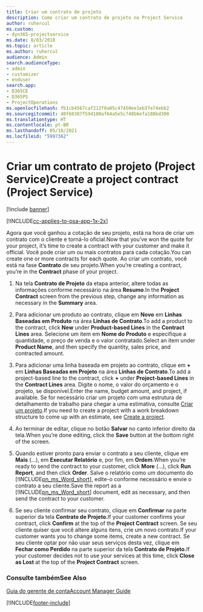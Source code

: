 ```yaml
---
title: Criar um contrato de projeto
description: Como criar um contrato de projeto no Project Service
author: ruhercul
ms.custom:
- dyn365-projectservice
ms.date: 8/03/2018
ms.topic: article
ms.author: ruhercul
audience: Admin
search.audienceType:
- admin
- customizer
- enduser
search.app:
- D365CE
- D365PS
- ProjectOperations
ms.openlocfilehash: fb1cb4567caf212f8a05c47450ee1eb37e74ebb2
ms.sourcegitcommit: 40f68387f594180af64a5e5c748b6efa188bd300
ms.translationtype: HT
ms.contentlocale: pt-BR
ms.lasthandoff: 05/10/2021
ms.locfileid: "5997362"
---
```

# <a name="create-a-project-contract-project-service"></a><span data-ttu-id="c0449-103">Criar um contrato de projeto (Project Service)</span><span class="sxs-lookup"><span data-stu-id="c0449-103">Create a project contract (Project Service)</span></span>

[!include [banner](../includes/psa-now-project-operations.md)]

[!INCLUDE[cc-applies-to-psa-app-1x-2x](../includes/cc-applies-to-psa-app-1x-2x.md)]

<span data-ttu-id="c0449-104">Agora que você ganhou a cotação de seu projeto, está na hora de criar um contrato com o cliente e torná-lo oficial.</span><span class="sxs-lookup"><span data-stu-id="c0449-104">Now that you’ve won the quote for your project, it’s time to create a contract with your customer and make it official.</span></span> <span data-ttu-id="c0449-105">Você pode criar um ou mais contratos para cada cotação.</span><span class="sxs-lookup"><span data-stu-id="c0449-105">You can create one or more contracts for each quote.</span></span> <span data-ttu-id="c0449-106">Ao criar um contrato, você está na fase **Contrato** de seu projeto.</span><span class="sxs-lookup"><span data-stu-id="c0449-106">When you’re creating a contract, you’re in the **Contract** phase of your project.</span></span>  
  
1. <span data-ttu-id="c0449-107">Na tela **Contrato de Projeto** da etapa anterior, altere todas as informações conforme necessário na área **Resumo**.</span><span class="sxs-lookup"><span data-stu-id="c0449-107">In the **Project Contract** screen from the previous step, change any information as necessary in the **Summary** area.</span></span>  
  
2. <span data-ttu-id="c0449-108">Para adicionar um produto ao contrato, clique em **Novo** em **Linhas Baseadas em Produto** na área **Linhas de Contrato**.</span><span class="sxs-lookup"><span data-stu-id="c0449-108">To add a product to the contract, click **New** under **Product-based Lines** in the **Contract Lines** area.</span></span> <span data-ttu-id="c0449-109">Selecione um item em **Nome do Produto** e especifique a quantidade, o preço de venda e o valor contratado.</span><span class="sxs-lookup"><span data-stu-id="c0449-109">Select an item under **Product Name**, and then specify the quantity, sales price, and contracted amount.</span></span>  
  
3. <span data-ttu-id="c0449-110">Para adicionar uma linha baseada em projeto ao contrato, clique em **+** em **Linhas Baseadas em Projeto** na área **Linhas de Contrato**.</span><span class="sxs-lookup"><span data-stu-id="c0449-110">To add a project-based line to the contract, click **+** under **Project-based Lines** in the **Contract Lines** area.</span></span> <span data-ttu-id="c0449-111">Digite o nome, o valor do orçamento e o projeto, se disponível.</span><span class="sxs-lookup"><span data-stu-id="c0449-111">Enter the name, budget amount, and project, if available.</span></span> <span data-ttu-id="c0449-112">Se for necessário criar um projeto com uma estrutura de detalhamento de trabalho para chegar a uma estimativa, consulte [Criar um projeto](../psa/create-project.md).</span><span class="sxs-lookup"><span data-stu-id="c0449-112">If you need to create a project with a work breakdown structure to come up with an estimate, see [Create a project](../psa/create-project.md).</span></span>  
  
4. <span data-ttu-id="c0449-113">Ao terminar de editar, clique no botão **Salvar** no canto inferior direito da tela.</span><span class="sxs-lookup"><span data-stu-id="c0449-113">When you’re done editing, click the **Save** button at the bottom right of the screen.</span></span>  
  
5. <span data-ttu-id="c0449-114">Quando estiver pronto para enviar o contrato a seu cliente, clique em **Mais** (…), em **Executar Relatório** e, por fim, em **Ordem**.</span><span class="sxs-lookup"><span data-stu-id="c0449-114">When you’re ready to send the contract to your customer, click **More** (…), click **Run Report**, and then click **Order**.</span></span> <span data-ttu-id="c0449-115">Salve o relatório como um documento do [!INCLUDE[pn_ms_Word_short](../includes/pn-ms-word-short.md)], edite-o conforme necessário e envie o contrato a seu cliente.</span><span class="sxs-lookup"><span data-stu-id="c0449-115">Save the report as a [!INCLUDE[pn_ms_Word_short](../includes/pn-ms-word-short.md)] document, edit as necessary, and then send the contract to your customer.</span></span>  
  
6. <span data-ttu-id="c0449-116">Se seu cliente confirmar seu contrato, clique em **Confirmar** na parte superior da tela **Contrato de Projeto**.</span><span class="sxs-lookup"><span data-stu-id="c0449-116">If your customer confirms your contract, click **Confirm** at the top of the **Project Contract** screen.</span></span> <span data-ttu-id="c0449-117">Se seu cliente quiser que você altere alguns itens, crie um novo contrato.</span><span class="sxs-lookup"><span data-stu-id="c0449-117">If your customer wants you to change some items, create a new contract.</span></span> <span data-ttu-id="c0449-118">Se seu cliente optar por não usar seus serviços desta vez, clique em **Fechar como Perdido** na parte superior da tela **Contrato de Projeto.**</span><span class="sxs-lookup"><span data-stu-id="c0449-118">If your customer decides not to use your services at this time, click **Close as Lost** at the top of the **Project Contract** screen.</span></span>  
  
### <a name="see-also"></a><span data-ttu-id="c0449-119">Consulte também</span><span class="sxs-lookup"><span data-stu-id="c0449-119">See Also</span></span>  
 [<span data-ttu-id="c0449-120">Guia do gerente de conta</span><span class="sxs-lookup"><span data-stu-id="c0449-120">Account Manager Guide</span></span>](../psa/account-manager-guide.md)


[!INCLUDE[footer-include](../includes/footer-banner.md)]